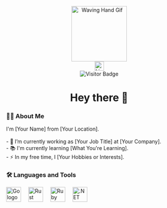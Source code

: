 <div align="center"> <img height="150" src="https://camo.githubusercontent.com/62da68eb62b1e5f175f7d1f0191dd89a653d7908feb22d37d4a0ab07365d6791/68747470733a2f2f6d656469612e67697068792e636f6d2f6d656469612f4d3967624264396e6244724f5475314d71782f67697068792e676966" alt="Waving Hand Gif" /> </div>
<div align="center"> <a href="https://www.linkedin.com/in/vimalraj2618/"> <img src="https://img.shields.io/static/v1?message=LinkedIn&logo=linkedin&label=&color=0077B5&logoColor=white&labelColor=&style=for-the-badge" height="25" alt="LinkedIn logo" /> </a> </div>
<div align="center"> <img src="https://visitor-badge.laobi.icu/badge?page_id=maurodesouza.maurodesouza&" alt="Visitor Badge" /> </div>
<h1 align="center">Hey there 👋</h1>
<h3 align="left">👩‍💻 About Me</h3> <p align="left"> I'm [Your Name] from [Your Location].<br><br> - 🔭 I’m currently working as [Your Job Title] at [Your Company].<br> - 📚 I'm currently learning [What You're Learning].<br> - ⚡ In my free time, I [Your Hobbies or Interests]. </p>
<h3 align="left">🛠 Languages and Tools</h3> <div align="left"> <img src="https://cdn.jsdelivr.net/gh/devicons/devicon/icons/go/go-original-wordmark.svg" height="40" alt="Go logo" /> <img width="12" /> <img src="https://cdn.jsdelivr.net/gh/devicons/devicon/icons/rust/rust-plain.svg" height="40" alt="Rust logo" /> <img width="12" /> <img src="https://cdn.jsdelivr.net/gh/devicons/devicon/icons/ruby/ruby-plain-wordmark.svg" height="40" alt="Ruby logo" /> <img width="12" /> <img src="https://cdn.jsdelivr.net/gh/devicons/devicon/icons/dot-net/dot-net-plain-wordmark.svg" height="40" alt=".NET logo" /> </div>

